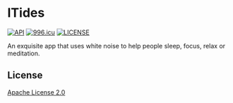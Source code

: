 # ITides

[![API](https://img.shields.io/badge/API-21%2B-brightgreen.svg?style=flat)](https://android-arsenal.com/api?level=21) [![996.icu](https://img.shields.io/badge/link-996.icu-red.svg)](https://996.icu) [![LICENSE](https://img.shields.io/badge/license-Anti%20996-blue.svg)](https://github.com/996icu/996.ICU/blob/master/LICENSE)

An exquisite app that uses white noise to help people sleep, focus, relax or meditation.

## License

[Apache License 2.0](https://github.com/Pomeloyz/ITides/blob/master/LICENSE)

